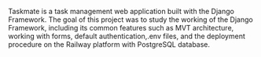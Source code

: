 Taskmate is a task management web application built with the Django Framework. The goal of this project was to study the working of the Django Framework, including its common features such as MVT architecture, working with forms, default authentication,.env files, and the deployment procedure on the Railway platform with PostgreSQL database.
